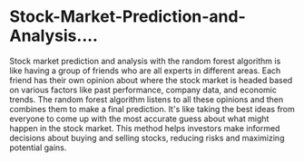 # Stock-Market-Prediction-and-Analysis....

Stock market prediction and analysis with the random forest algorithm is like having a group of friends who are all experts in different areas. Each friend has their own opinion about where the stock market is headed based on various factors like past performance, company data, and economic trends. The random forest algorithm listens to all these opinions and then combines them to make a final prediction. It's like taking the best ideas from everyone to come up with the most accurate guess about what might happen in the stock market. This method helps investors make informed decisions about buying and selling stocks, reducing risks and maximizing potential gains.

